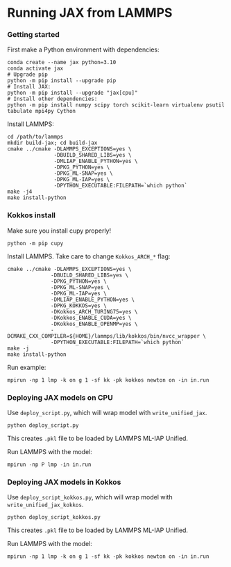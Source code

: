 # Running JAX from LAMMPS

### Getting started

First make a Python environment with dependencies:

    conda create --name jax python=3.10
    conda activate jax
    # Upgrade pip
    python -m pip install --upgrade pip
    # Install JAX:
    python -m pip install --upgrade "jax[cpu]"
    # Install other dependencies:
    python -m pip install numpy scipy torch scikit-learn virtualenv psutil tabulate mpi4py Cython

Install LAMMPS:

    cd /path/to/lammps
    mkdir build-jax; cd build-jax
    cmake ../cmake -DLAMMPS_EXCEPTIONS=yes \
                   -DBUILD_SHARED_LIBS=yes \
                   -DMLIAP_ENABLE_PYTHON=yes \
                   -DPKG_PYTHON=yes \
                   -DPKG_ML-SNAP=yes \
                   -DPKG_ML-IAP=yes \
                   -DPYTHON_EXECUTABLE:FILEPATH=`which python`
    make -j4
    make install-python

### Kokkos install

Make sure you install cupy properly!

    python -m pip cupy

Install LAMMPS. Take care to change `Kokkos_ARCH_*` flag:

    cmake ../cmake -DLAMMPS_EXCEPTIONS=yes \
                  -DBUILD_SHARED_LIBS=yes \
                  -DPKG_PYTHON=yes \
                  -DPKG_ML-SNAP=yes \
                  -DPKG_ML-IAP=yes \
                  -DMLIAP_ENABLE_PYTHON=yes \
                  -DPKG_KOKKOS=yes \
                  -DKokkos_ARCH_TURING75=yes \
                  -DKokkos_ENABLE_CUDA=yes \
                  -DKokkos_ENABLE_OPENMP=yes \
                  -DCMAKE_CXX_COMPILER=${HOME}/lammps/lib/kokkos/bin/nvcc_wrapper \
                  -DPYTHON_EXECUTABLE:FILEPATH=`which python`
    make -j
    make install-python

Run example:

    mpirun -np 1 lmp -k on g 1 -sf kk -pk kokkos newton on -in in.run

### Deploying JAX models on CPU

Use `deploy_script.py`, which will wrap model with `write_unified_jax`.

    python deploy_script.py

This creates `.pkl` file to be loaded by LAMMPS ML-IAP Unified.

Run LAMMPS with the model:

    mpirun -np P lmp -in in.run

### Deploying JAX models in Kokkos

Use `deploy_script_kokkos.py`, which will wrap model with `write_unified_jax_kokkos`.

    python deploy_script_kokkos.py

This creates `.pkl` file to be loaded by LAMMPS ML-IAP Unified.

Run LAMMPS with the model:

    mpirun -np 1 lmp -k on g 1 -sf kk -pk kokkos newton on -in in.run